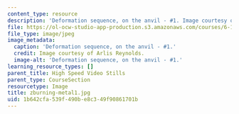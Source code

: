 ```yaml
---
content_type: resource
description: 'Deformation sequence, on the anvil - #1. Image courtesy of Arlis Reynolds.'
file: https://ol-ocw-studio-app-production.s3.amazonaws.com/courses/6-163-strobe-project-laboratory-fall-2005/1b642cfa539f490be8c349f90861701b_zburning-metal1.jpg
file_type: image/jpeg
image_metadata:
  caption: 'Deformation sequence, on the anvil - #1.'
  credit: Image courtesy of Arlis Reynolds.
  image-alt: 'Deformation sequence, on the anvil - #1.'
learning_resource_types: []
parent_title: High Speed Video Stills
parent_type: CourseSection
resourcetype: Image
title: zburning-metal1.jpg
uid: 1b642cfa-539f-490b-e8c3-49f90861701b
---
```

